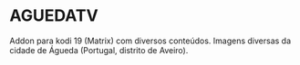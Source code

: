 # AGUEDATV

Addon para kodi 19 (Matrix) com diversos conteúdos. Imagens diversas da cidade de Águeda (Portugal, distrito de Aveiro).
